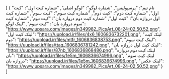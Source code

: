 [
  {
    "نام تیم": "پرسپولیس",
    "شماره لوگو": "لوگو اصلی",
    "شماره کیت اول": "کیت اول",
    "شماره کیت دوم": "کیت دوم",
    "شماره کیت سوم": "کیت سوم",
    "شماره کیت اول دروازه بان": "کیت اول",
    "شماره کیت دوم دروازه بان": "کیت دوم",
    "شماره کیت سوم دروازه بان": "کیت سوم",
    "لینک لوگو": "https://www.upsara.com/images/n349982_PicsArt_08-24-02.50.52.png",
    "لینک کیت اول": "https://uupload.ir/files/4x6_1606836732201.png",
    "لینک کیت دوم": "https://uupload.ir/files/mtfr_1606836838753.png",
    "لینک کیت سوم": "https://uupload.ir/files/ttaq_1606836781242.png",
    "لینک کیت اول دروازه بان": "https://uupload.ir/files/87nb_1606836868486.png",
    "لینک کیت دوم دروازه بان": "https://uupload.ir/files/1e5m_1606836674996.png",
    "لینک کیت سوم دروازه بان": "https://uupload.ir/files/1e5m_1606836674996.png",
    "لینک عکس": "https://www.upsara.com/images/n349982_PicsArt_08-24-02.50.52.png"
  }
]